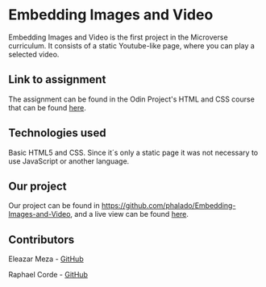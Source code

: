 # Embedding Images and Video

Embedding Images and Video is the first project in the Microverse curriculum. It consists of a static Youtube-like page, where you can play a selected video.

## Link to assignment

The assignment can be found in the Odin Project's HTML and CSS course that can be found [here](https://www.theodinproject.com/courses/html5-and-css3/lessons/embedding-images-and-video).

## Technologies used

Basic HTML5 and CSS. Since it´s only a static page it was not necessary to use JavaScript or another language.

## Our project

Our project can be found in https://github.com/phalado/Embedding-Images-and-Video, and a live view can be found [here](https://rawcdn.githack.com/phalado/Embedding-Images-and-Video/9002208367abdfd7761182d440c24e8a561bddc0/index.html).

## Contributors

Eleazar Meza - [GitHub](https://github.com/elshaka)

Raphael Corde - [GitHub](https://github.com/phalado)
